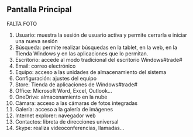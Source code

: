## Pantalla Principal

FALTA FOTO

1. Usuario: muestra la sesión de usuario activa y permite cerrarla e iniciar una nueva sesión
2. Búsqueda: permite realizar búsquedas en la tablet,
en la web, en la Tienda Windows y en las aplicaciones que lo permitan.
3. Escritorio: accede al modo tradicional del escritorio Windows#trade#
4. Email: correo electrónico
5. Equipo: acceso a las unidades de almacenamiento del sistema
6. Configuración: ajustes del equipo
7. Store: Tienda de aplicaciones de Windows#trade#
8. Office: Microsoft Word, Excel, Outlook...
9. OneDrive: almacenamiento en la nube
10. Cámara: acceso a las cámaras de fotos integradas
11. Galería: acceso a la galería de imágenes
12. Internet explorer: navegador web
13. Contactos: libreta de direcciones universal
14. Skype: realiza videoconferencias, llamadas...

